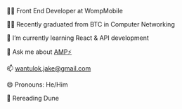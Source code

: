 :technologist: Front End Developer at WompMobile

:student: Recently graduated from BTC in Computer Networking

:seedling: I’m currently learning React & API development

💬 Ask me about [AMP:zap:](https://github.com/ampproject/amphtml)

📫 wantulok.jake@gmail.com

😄 Pronouns: He/Him

:book: Rereading Dune
